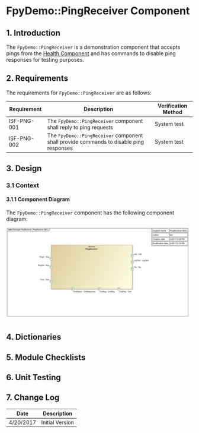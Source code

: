 # FpyDemo::PingReceiver Component

## 1. Introduction

The `FpyDemo::PingReceiver` is a demonstration component that accepts pings from the [Health Component](../../../Svc/Health/docs/sdd.md) and has commands to disable ping responses for testing purposes.

## 2. Requirements

The requirements for `FpyDemo::PingReceiver` are as follows:

Requirement | Description | Verification Method
----------- | ----------- | -------------------
ISF-PNG-001 | The `FpyDemo::PingReceiver` component shall reply to ping requests | System test
ISF-PNG-002 | The `FpyDemo::PingReceiver` component shall provide commands to disable ping responses | System test

## 3. Design

### 3.1 Context

#### 3.1.1 Component Diagram

The `FpyDemo::PingReceiver` component has the following component diagram:

![`FpyDemo::PingReceiver` Diagram](img/PingReceiverBDD.jpg "FpyDemo::PingReceiver")

## 4. Dictionaries

## 5. Module Checklists

## 6. Unit Testing

## 7. Change Log

Date | Description
---- | -----------
4/20/2017 | Initial Version



